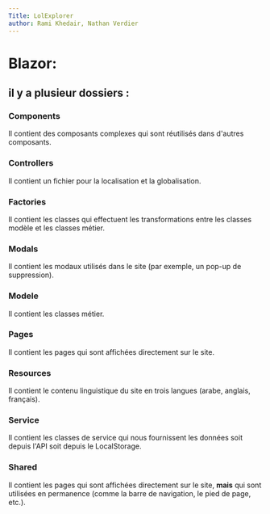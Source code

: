 ```yaml
---
Title: LolExplorer
author: Rami Khedair, Nathan Verdier
---
```


# Blazor:
## il y a plusieur dossiers : 
### Components 
Il contient des composants complexes qui sont réutilisés dans d'autres composants. 
### Controllers  
Il contient un fichier pour la localisation et la globalisation.
### Factories  
Il contient les classes qui effectuent les transformations entre les classes modèle et les classes métier.
### Modals  
Il contient les modaux utilisés dans le site (par exemple, un pop-up de suppression).
### Modele  
Il contient les classes métier.
### Pages  
Il contient les pages qui sont affichées directement sur le site.
### Resources  
Il contient le contenu linguistique du site en trois langues (arabe, anglais, français).
### Service  
Il contient les classes de service qui nous fournissent les données soit depuis l'API soit depuis le LocalStorage.
### Shared  
Il contient les pages qui sont affichées directement sur le site, **mais** qui sont utilisées en permanence (comme la barre de navigation, le pied de page, etc.).